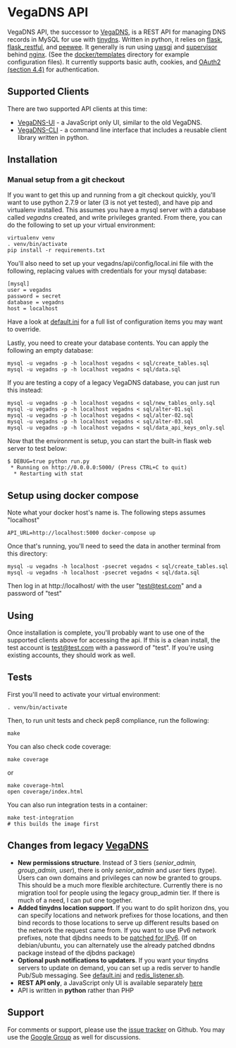 # VegaDNS API

VegaDNS API, the successor to [VegaDNS](https://github.com/shupp/VegaDNS),  is a REST API for managing DNS records in MySQL for use with [tinydns](http://cr.yp.to/djbdns/blurb/overview.html).  Written in python, it relies on [flask](http://flask.pocoo.org), [flask_restful](https://flask-restful.readthedocs.org/en/0.3.4/), and [peewee](http://peewee.readthedocs.org/en/latest/).  It generally is run using [uwsgi](https://uwsgi-docs.readthedocs.org/en/latest/) and [supervisor](http://supervisord.org) behind [nginx](http://nginx.org).  (See the [docker/templates](https://github.com/shupp/VegaDNS-API/tree/master/docker/templates) directory for example configuration files).  It currently supports basic auth, cookies, and [OAuth2 (section 4.4)](https://tools.ietf.org/html/rfc6749#section-4.4) for authentication.

## Supported Clients
There are two supported API clients at this time:

* [VegaDNS-UI](https://github.com/shupp/VegaDNS-UI) - a JavaScript only UI, similar to the old VegaDNS.
* [VegaDNS-CLI](https://github.com/shupp/VegaDNS-CLI) - a command line interface that includes a reusable client library written in python.


## Installation

### Manual setup from a git checkout
If you want to get this up and running from a git checkout quickly, you'll want to use python 2.7.9 or later (3 is not yet tested), and have pip and virtualenv installed.  This assumes you have a mysql server with a database called _vegadns_ created, and write privileges granted.  From there, you can do the following to set up your virtual environment:

```
virtualenv venv
. venv/bin/activate
pip install -r requirements.txt
```

You'll also need to set up your vegadns/api/config/local.ini file with the following, replacing values with credentials for your mysql database:

```
[mysql]
user = vegadns
password = secret
database = vegadns
host = localhost
```
Have a look at [default.ini](vegadns/api/config/default.ini) for a full list of configuration items you may want to override.

Lastly, you need to create your database contents.  You can apply the following an empty database:

```
mysql -u vegadns -p -h localhost vegadns < sql/create_tables.sql
mysql -u vegadns -p -h localhost vegadns < sql/data.sql
```

If you are testing a copy of a legacy VegaDNS database, you can just run this instead:

```
mysql -u vegadns -p -h localhost vegadns < sql/new_tables_only.sql
mysql -u vegadns -p -h localhost vegadns < sql/alter-01.sql
mysql -u vegadns -p -h localhost vegadns < sql/alter-02.sql
mysql -u vegadns -p -h localhost vegadns < sql/alter-03.sql
mysql -u vegadns -p -h localhost vegadns < sql/data_api_keys_only.sql
```

Now that the environment is setup, you can start the built-in flask web server to test below:

```
$ DEBUG=true python run.py
 * Running on http://0.0.0.0:5000/ (Press CTRL+C to quit)
  * Restarting with stat
  ```

## Setup using docker compose
Note what your docker host's name is.  The following steps assumes "localhost"

    API_URL=http://localhost:5000 docker-compose up

Once that's running, you'll need to seed the data in another terminal from this directory:

    mysql -u vegadns -h localhost -psecret vegadns < sql/create_tables.sql
    mysql -u vegadns -h localhost -psecret vegadns < sql/data.sql

Then log in at http://localhost/ with the user "test@test.com" and a password of "test"

## Using
Once installation is complete, you'll probably want to use one of the supported clients above for accessing the api.  If this is a clean install, the test account is test@test.com with a password of "test".  If you're using existing accounts, they should work as well.

## Tests
First you'll need to activate your virtual environment:

```
. venv/bin/activate
```

Then, to run unit tests and check pep8 compliance, run the following:

```
make
```

You can also check code coverage:

```
make coverage
```
or
```
make coverage-html
open coverage/index.html
```

You can also run integration tests in a container:
```
make test-integration
# this builds the image first
```

## Changes from legacy [VegaDNS](http://github.com/shupp/VegaDNS)

* **New permissions structure**.  Instead of 3 tiers (_senior_admin, group_admin, user_), there is only _senior_admin_ and _user_ tiers (type).  Users can own domains and privileges can now be granted to groups.  This should be a much more flexible architecture.  Currently there is no migration tool for people using the legacy group_admin tier.  If there is much of a need, I can put one together.
* **Added tinydns location support**.  If you want to do split horizon dns, you can specify locations and network prefixes for those locations, and then bind records to those locations to serve up different results based on the network the request came from.  If you want to use IPv6 network prefixes, note that djbdns needs to be [patched for IPv6](http://www.fefe.de/dns/).  (If on debian/ubuntu, you can alternately use the already patched dbndns package instead of the djbdns package)
* **Optional push notifications to updaters**.  If you want your tinydns servers to update on demand, you can set up a redis server to handle Pub/Sub messaging.  See [default.ini](vegadns/api/config/default.ini) and [redis_listener.sh](https://github.com/shupp/VegaDNS-UpdateClient/redis_listener.sh).
* **REST API only**, a JavaScript only UI is available separately [here](https://github.com/shupp/VegaDNS-UI)
* API is written in **python** rather than PHP

## Support
For comments or support, please use the [issue tracker](https://github.com/shupp/VegaDNS-API/issues) on Github.  You may use the [Google Group](https://groups.google.com/forum/#!forum/vegadns) as well for discussions.
